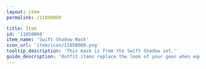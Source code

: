```yaml
---
layout: item
permalink: /11050008

title: Item
id: '11050008'
item_name: 'Swift Shadow Mask'
icon_url: 'item/icon/11050008.png'
tooltip_description: 'This mask is from the Swift Shadow set.'
guide_description: 'Outfit items replace the look of your gear when equipped.'
---
```

